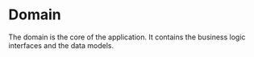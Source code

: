 # Domain

The domain is the core of the application. It contains the business logic interfaces and the data models.